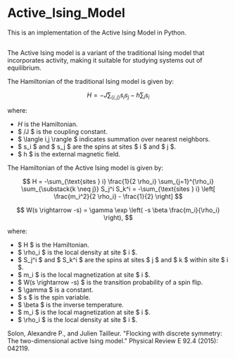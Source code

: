 # Active_Ising_Model
This is an implementation of the Active Ising Model in Python.
##
The Active Ising model is a variant of the traditional Ising model that incorporates activity, making it suitable for studying systems out of equilibrium.

The Hamiltonian of the traditional Ising model is given by:

$$
H = -J \sum_{\langle i,j \rangle} s_i s_j - h \sum_i s_i
$$

where:
- $H$ is the Hamiltonian.
- $ /J $ is the coupling constant.
- $ \langle i,j \rangle $ indicates summation over nearest neighbors.
- $ s_i $ and $ s_j $ are the spins at sites $ i $ and $ j $.
- $ h $ is the external magnetic field.

The Hamiltonian of the Active Ising model is given by:

$$
H = -\sum_{\text{sites } i} \frac{1}{2 \rho_i} \sum_{j=1}^{\rho_i} \sum_{\substack{k \neq j}} S_j^i S_k^i = -\sum_{\text{sites } i} \left[ \frac{m_i^2}{2 \rho_i} - \frac{1}{2} \right]
$$

$$
W(s \rightarrow -s) = \gamma \exp \left( -s \beta \frac{m_i}{\rho_i} \right),
$$

where:
- $ H $ is the Hamiltonian.
- $ \rho_i $ is the local density at site $ i $.
- $ S_j^i $ and $ S_k^i $ are the spins at sites $ j $ and $ k $ within site $ i $.
- $ m_i $ is the local magnetization at site $ i $.
- $ W(s \rightarrow -s) $ is the transition probability of a spin flip.
- $ \gamma $ is a constant.
- $ s $ is the spin variable.
- $ \beta $ is the inverse temperature.
- $ m_i $ is the local magnetization at site $ i $.
- $ \rho_i $ is the local density at site $ i $.

Solon, Alexandre P., and Julien Tailleur. "Flocking with discrete symmetry: The two-dimensional active Ising model." Physical Review E 92.4 (2015): 042119.
